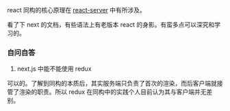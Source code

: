 react 同构的核心原理在 [react-server](https://github.com/demos-platform/react-server) 中有所涉及。

看了下 next 的文档，有些语法上有老版本 react 的身影。有蛮多点可以深究和学习的。

### 自问自答

1. next.js 中能不能使用 redux

可以的。了解到同构的本质后，其实服务端只负责了首次的渲染，而后客户端就接管了渲染的职责。所以 redux 在同构中的实践个人目前认为其与客户端并无差别。